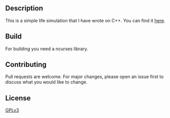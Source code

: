 ## Description

This is a simple life simulation that I have wrote on C++. You can find it [here](https://github.com/balgor36/Life).

## Build
For building you need a ncurses library.

## Contributing
Pull requests are welcome. For major changes, please open an issue first to discuss what you would like to change.

## License
[GPLv3](https://www.gnu.org/licenses/gpl-3.0.txt)
